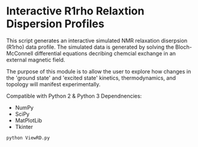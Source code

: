 # Interactive R1rho Relaxtion Dispersion Profiles

This script generates an interactive simulated NMR relaxation diserpsion (R1rho) data profile. The simulated data is generated by solving the Bloch-McConnell differential equations decribing chemcial exchange in an external magnetic field.

The purpose of this module is to allow the user to explore how changes in the 'ground state' and 'excited state' kinetics, thermodynamics, and topology will manifest experimentally. 

Compatible with Python 2 & Python 3
Dependnencies:
* NumPy
* SciPy
* MatPlotLib
* Tkinter

```bash
python ViewRD.py
```